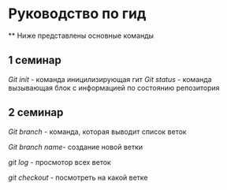 # Руководство по гид

** Ниже представлены основные команды
##  1 семинар
*Git init* - команда иницилизирующая гит
*Git status* - команда вызывающая блок с информацией по состоянию репозитория
## 2 семинар

*Git branch* - команда, которая  выводит список веток

*Git branch name*- создание новой ветки

*git log* - просмотор всех веток

*git checkout* - посмотреть на какой ветке
